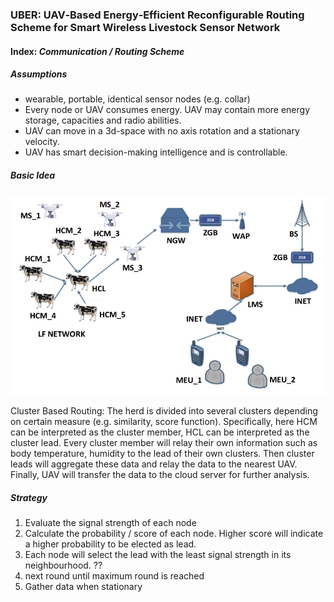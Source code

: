 ### UBER: UAV‐Based Energy‐Efficient Reconfigurable Routing Scheme for Smart Wireless Livestock Sensor Network

#### Index: *Communication / Routing Scheme*

##### Assumptions

- wearable, portable, identical sensor nodes (e.g. collar)
- Every node or UAV consumes energy. UAV may contain more energy storage, capacities and radio abilities.
- UAV can move in a 3d-space with no axis rotation and a stationary velocity.
- UAV has smart decision-making intelligence and is controllable.

##### Basic Idea

![UBER](images/UBER.png)

Cluster Based Routing: The herd is divided into several clusters depending on certain measure (e.g. similarity, score function). Specifically, here HCM can be interpreted as the cluster member, HCL can be interpreted as the cluster lead. Every cluster member will relay their own information such as body temperature, humidity to the lead of their own clusters. Then cluster leads will aggregate these data and relay the data to the nearest UAV. Finally, UAV will transfer the data to the cloud server for further analysis.

##### Strategy

1. Evaluate the signal strength of each node
2. Calculate the probability / score of each node. Higher score will indicate a higher probability to be elected as lead.
3. Each node will select the lead with the least signal strength in its neighbourhood. ??
4. next round until maximum round is reached
5. Gather data when stationary



